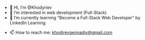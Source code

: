 - 👋 Hi, I’m @Khodyriev
- 👀 I’m interested in web development (Full-Stack)
- 🌱 I’m currently learning "Become a Full-Stack Web Developer" by LinkedIn Learning
<!--- - 💞️ I’m looking to collaborate on ... --->
- 📫 How to reach me: khodirevgennadiy@gmail.com

<!---
Khodyriev/Khodyriev is a ✨ special ✨ repository because its `README.md` (this file) appears on your GitHub profile.
You can click the Preview link to take a look at your changes.
--->
